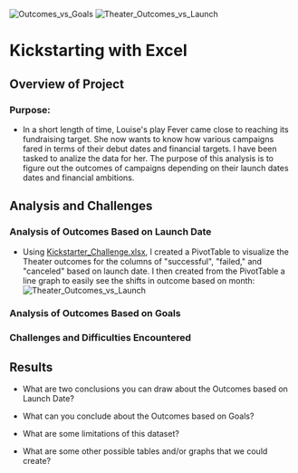 ![Outcomes_vs_Goals](https://user-images.githubusercontent.com/91230277/140241615-2c40e48c-ce28-4b88-b118-fcba3f5351e0.png)
![Theater_Outcomes_vs_Launch](https://user-images.githubusercontent.com/91230277/140241616-309c1694-78f6-4268-8672-b91b0e7bad28.png)
# Kickstarting with Excel

## Overview of Project

### Purpose: 
 
 - In a short length of time, Louise's play Fever came close to reaching its fundraising target. She now wants to know how various campaigns fared in terms of their debut dates and financial targets. I have been tasked to analize the data for her. The purpose of this analysis is to figure out the outcomes of campaigns depending on their launch dates dates and financial ambitions.

## Analysis and Challenges

### Analysis of Outcomes Based on Launch Date

 - Using [Kickstarter_Challenge.xlsx](https://github.com/Sebjet24/kickstarter-analysis/files/7471647/Kickstarter_Challenge.xlsx), I created a PivotTable to visualize the Theater outcomes for the columns of "successful", "failed," and "canceled" based on launch date. I then created from the PivotTable a line graph to easily see the shifts in outcome based on month: ![Theater_Outcomes_vs_Launch](https://user-images.githubusercontent.com/91230277/140241616-309c1694-78f6-4268-8672-b91b0e7bad28.png)

### Analysis of Outcomes Based on Goals

### Challenges and Difficulties Encountered

## Results


- What are two conclusions you can draw about the Outcomes based on Launch Date?

- What can you conclude about the Outcomes based on Goals?

- What are some limitations of this dataset?

- What are some other possible tables and/or graphs that we could create?
